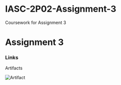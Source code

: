 #   IASC-2P02-Assignment-3
Coursework for Assignment 3

#   Assignment 3

### Links

Artifacts


![Artifact](IASC-2P02-Assignment-3/images3/image.png)


